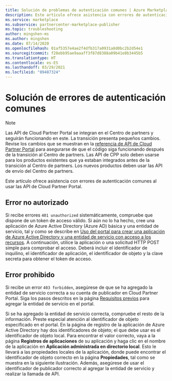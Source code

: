 ```yaml
---
title: Solución de problemas de autenticación comunes | Azure Marketplace
description: Este artículo ofrece asistencia con errores de autenticación comunes al usar las API de Cloud Partner Portal en Azure Marketplace.
ms.service: marketplace
ms.subservice: partnercenter-marketplace-publisher
ms.topic: troubleshooting
author: mingshen-ms
ms.author: mingshen
ms.date: 07/14/2020
ms.openlocfilehash: 01af5357e4ae2f4dfb317a0931a8d0bc2b2d54e1
ms.sourcegitcommit: f28ebb95ae9aaaff3f87d8388a09b41e0b3445b5
ms.translationtype: HT
ms.contentlocale: es-ES
ms.lasthandoff: 03/29/2021
ms.locfileid: "89487324"
---
```

# <a name="troubleshooting-common-authentication-errors"></a>Solución de errores de autenticación comunes

> [!NOTE]
> Las API de Cloud Partner Portal se integran en el Centro de partners y seguirán funcionando en este. La transición presenta pequeños cambios. Revise los cambios que se muestran en la [referencia de API de Cloud Partner Portal](./cloud-partner-portal-api-overview.md) para asegurarse de que el código siga funcionando después de la transición al Centro de partners. Las API de CPP solo deben usarse para los productos existentes que ya estaban integrados antes de la transición al Centro de partners. Los nuevos productos deben usar las API de envío del Centro de partners.

Este artículo ofrece asistencia con errores de autenticación comunes al usar las API de Cloud Partner Portal.

## <a name="unauthorized-error"></a>Error no autorizado

Si recibe errores `401 unauthorized` sistemáticamente, compruebe que dispone de un token de acceso válido.  Si aún no lo ha hecho, cree una aplicación de Azure Active Directory (Azure AD) básica y una entidad de servicio, tal y como se describe en [Uso del portal para crear una aplicación de Azure Active Directory y una entidad de servicio con acceso a los recursos](../active-directory/develop/howto-create-service-principal-portal.md). A continuación, utilice la aplicación o una solicitud HTTP POST simple para comprobar el acceso.  Deberá incluir el identificador de inquilino, el identificador de aplicación, el identificador de objeto y la clave secreta para obtener el token de acceso.

## <a name="forbidden-error"></a>Error prohibido

Si recibe un error `403 forbidden`, asegúrese de que se ha agregado la entidad de servicio correcta a su cuenta de publicador en Cloud Partner Portal. Siga los pasos descritos en la página [Requisitos previos](./cloud-partner-portal-api-prerequisites.md) para agregar la entidad de servicio en el portal.

Si se ha agregado la entidad de servicio correcta, compruebe el resto de la información. Preste especial atención al identificador de objeto especificado en el portal. En la página de registro de la aplicación de Azure Active Directory hay dos identificadores de objeto; el que debe usar es el identificador de objeto local. Para encontrar el valor correcto, vaya a la página **Registros de aplicaciones** de su aplicación y haga clic en el nombre de la aplicación en **Aplicación administrada en directorio local**. Esto le llevará a las propiedades locales de la aplicación, donde puede encontrar el identificador de objeto correcto en la página **Propiedades**, tal como se muestra en la siguiente ilustración. Además, asegúrese de usar el identificador de publicador correcto al agregar la entidad de servicio y realizar la llamada de API.
